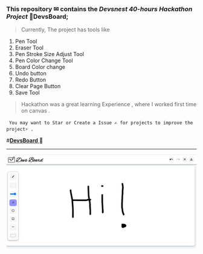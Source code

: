 ### This repository ✉ contains the  *Devsnest 40-hours Hackathon Project* 🚀DevsBoard;

> Currently, The project has tools like
1. Pen Tool
2. Eraser Tool
3. Pen Stroke Size Adjust Tool
4. Pen Color  Change Tool
5. Board Color change
6. Undo button
7. Redo Button
8. Clear Page Button
9. Save Tool

> Hackathon was a great learning Experience , where I worked first time on canvas .

` You may want to Star or Create a Issue ✍ for projects to improve the project⚡ .`

#[**DevsBoard** ](https://devsboard.netlify.app)💭
   ***
   <img src="./Demo.png" alt="Markdown Monster icon">
